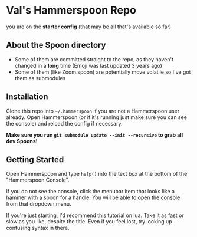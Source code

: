 # Val's Hammerspoon Repo

you are on the **starter config** (that may be all that's available so far)

## About the Spoon directory

- Some of them are committed straight to the repo, as they haven't changed in a **long** time (Emoji was last updated 3 years ago)
- Some of them (like Zoom.spoon) are potentially move volatile so I've got them as submodules

## Installation

Clone this repo into `~/.hammerspoon` if you are not a Hammerspoon user already. Open Hammerspoon (or if it's running just make sure you can see the console) and reload the config if necessary.

__Make sure you run `git submodule update --init --recursive` to grab all dev Spoons!__

## Getting Started

Open Hammerspoon and type `help()` into the text box at the bottom of the "Hammerspoon Console".

If you do not see the console, click the menubar item that looks like a hammer with a spoon for a handle. You will be able to open the console from that dropdown menu.

If you're just starting, I'd recommend [this tutorial on lua](https://learnxinyminutes.com/docs/lua/). Take it as fast or slow as you like, despite the title. Even if you feel lost, try looking up confusing syntax in there. 
